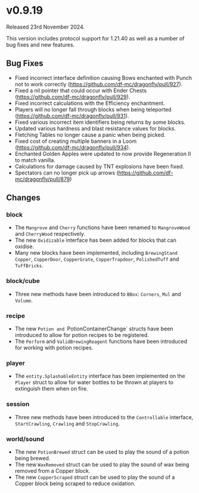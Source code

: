 # v0.9.19

Released 23rd November 2024.

This version includes protocol support for 1.21.40 as well as a number of bug fixes and new features.

## Bug Fixes

- Fixed incorrect interface definition causing Bows enchanted with Punch not to work
  correctly (https://github.com/df-mc/dragonfly/pull/927).
- Fixed a nil pointer that could occur with Ender Chests (https://github.com/df-mc/dragonfly/pull/929).
- Fixed incorrect calculations with the Efficiency enchantment.
- Players will no longer fall through blocks when being
  teleported (https://github.com/df-mc/dragonfly/pull/931).
- Fixed various incorrect item identifiers being returns by some blocks.
- Updated various hardness and blast resistance values for blocks.
- Fletching Tables no longer cause a panic when being picked.
- Fixed cost of creating multiple banners in a Loom (https://github.com/df-mc/dragonfly/pull/934).
- Enchanted Golden Apples were updated to now provide Regeneration II to match vanilla.
- Calculations for damage caused by TNT explosions have been fixed.
- Spectators can no longer pick up arrows (https://github.com/df-mc/dragonfly/pull/879)

## Changes

### **block**

- The `Mangrove` and `Cherry` functions have been renamed to `MangroveWood` and `CherryWood` respectively.
- The new `Oxidizable` interface has been added for blocks that can oxidise.
- Many new blocks have been implemented, including `BrewingStand` `Copper`, `CopperDoor`, `CopperGrate`,
  `CopperTrapdoor`, `PolishedTuff` and `TuffBricks`.

### **block/cube**

- Three new methods have been introduced to `BBox`: `Corners`, `Mul` and `Volume`.

### **recipe**

- The new `Potion and `PotionContainerChange` structs have been introduced to allow for potion recipes to be
  registered.
- The `Perform` and `ValidBrewingReagent` functions have been introduced for working with potion recipes.

### **player**

- The `entity.SplashableEntity` interface has been implemented on the `Player` struct to allow for water
  bottles to be thrown at players to extinguish them when on fire.

### **session**

- Three new methods have been introduced to the `Controllable` interface, `StartCrawling`, `Crawling` and
  `StopCrawling`.

### **world/sound**

- The new `PotionBrewed` struct can be used to play the sound of a potion being brewed.
- The new `WaxRemoved` struct can be used to play the sound of wax being removed from a Copper block.
- The new `CopperScraped` struct can be used to play the sound of a Copper block being scraped to reduce
  oxidation.
